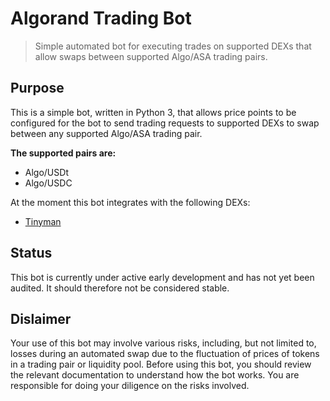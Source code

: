 # Algorand Trading Bot

> Simple automated bot for executing trades on supported DEXs that allow swaps between supported Algo/ASA trading pairs.

## Purpose

This is a simple bot, written in Python 3, that allows price points to be configured for the bot to send trading requests to supported DEXs to swap between any supported Algo/ASA trading pair.

**The supported pairs are:**

- Algo/USDt
- Algo/USDC

At the moment this bot integrates with the following DEXs:

- [Tinyman](https://tinyman.org/)

## Status

This bot is currently under active early development and has not yet been audited. It should therefore not be considered stable.

## Dislaimer

Your use of this bot may involve various risks, including, but not limited to, losses during an automated swap due to the fluctuation of prices of tokens in a trading pair or liquidity pool. Before using this bot, you should review the relevant documentation to understand how the bot works. You are responsible for doing your diligence on the risks involved.
